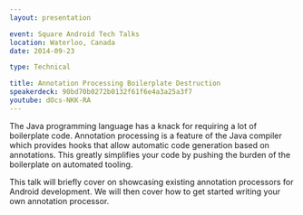 ```yaml
---
layout: presentation

event: Square Android Tech Talks
location: Waterloo, Canada
date: 2014-09-23

type: Technical

title: Annotation Processing Boilerplate Destruction
speakerdeck: 90bd70b0272b0132f61f6e4a3a25a3f7
youtube: dOcs-NKK-RA
---
```


The Java programming language has a knack for requiring a lot of boilerplate code. Annotation processing is a feature of the Java compiler which provides hooks that allow automatic code generation based on annotations. This greatly simplifies your code by pushing the burden of the boilerplate on automated tooling.

This talk will briefly cover on showcasing existing annotation processors for Android development. We will then cover how to get started writing your own annotation processor.
